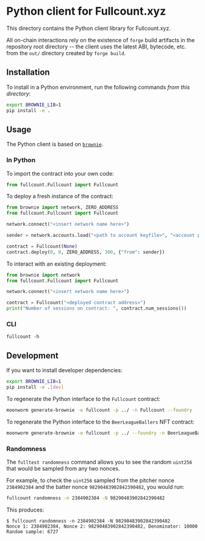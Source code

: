 # Python client for Fullcount.xyz

This directory contains the Python client library for Fullcount.xyz.

All on-chain interactions rely on the existence of `forge` build artifacts in the repository root
directory -- the client uses the latest ABI, bytecode, etc. from the `out/` directory created
by `forge build`.

## Installation

To install in a Python environment, run the following commands *from this directory*:

```bash
export BROWNIE_LIB=1
pip install -e .
```

## Usage

The Python client is based on [`brownie`](https://github.com/eth-brownie/brownie).

### In Python

To import the contract into your own code:

```python
from fullcount.Fullcount import Fullcount
```

To deploy a fresh instance of the contract:

```python
from brownie import network, ZERO_ADDRESS
from fullcount.Fullcount import Fullcount

network.connect("<insert network name here>")

sender = network.accounts.load("<path to account keyfile>", "<account password>")

contract = Fullcount(None)
contract.deploy(0, 0, ZERO_ADDRESS, 300, {"from": sender})
```

To interact with an existing deployment:

```python
from brownie import network
from fullcount.Fullcount import Fullcount

network.connect("<insert network name here>")

contract = Fullcount("<deployed contract address>")
print("Number of sessions on contract: ", contract.num_sessions())
```

### CLI

```
fullcount -h
```

## Development

If you want to install developer dependencies:

```bash
export BROWNIE_LIB=1
pip install -e .[dev]
```

To regenerate the Python interface to the `Fullcount` contract:

```bash
moonworm generate-brownie -o fullcount -p ../ -n Fullcount --foundry
```

To regenerate the Python interface to the `BeerLeagueBallers` NFT contract:

```bash
moonworm generate-brownie -o fullcount -p ../ --foundry -n BeerLeagueBallers --sol-filename Players.sol
```

### Randomness

The `fulltest randomness` command allows you to see the random `uint256` that would be sampled from any
two nonces.

For example, to check the `uint256` sampled from the pitcher nonce `2384902384` and the batter nonce `98290483902842390482`,
you would run:

```bash
fullcount randomness -n 2384902384 -N 98290483902842390482
```

This produces:

```
$ fullcount randomness -n 2384902384 -N 98290483902842390482
Nonce 1: 2384902384, Nonce 2: 98290483902842390482, Denominator: 10000
Random sample: 6727
```
